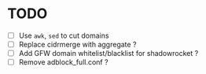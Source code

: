 # TODO

- [ ] Use `awk`, `sed` to cut domains
- [ ] Replace cidrmerge with aggregate ?
- [ ] Add GFW domain whitelist/blacklist for shadowrocket ?
- [ ] Remove adblock_full.conf ?
